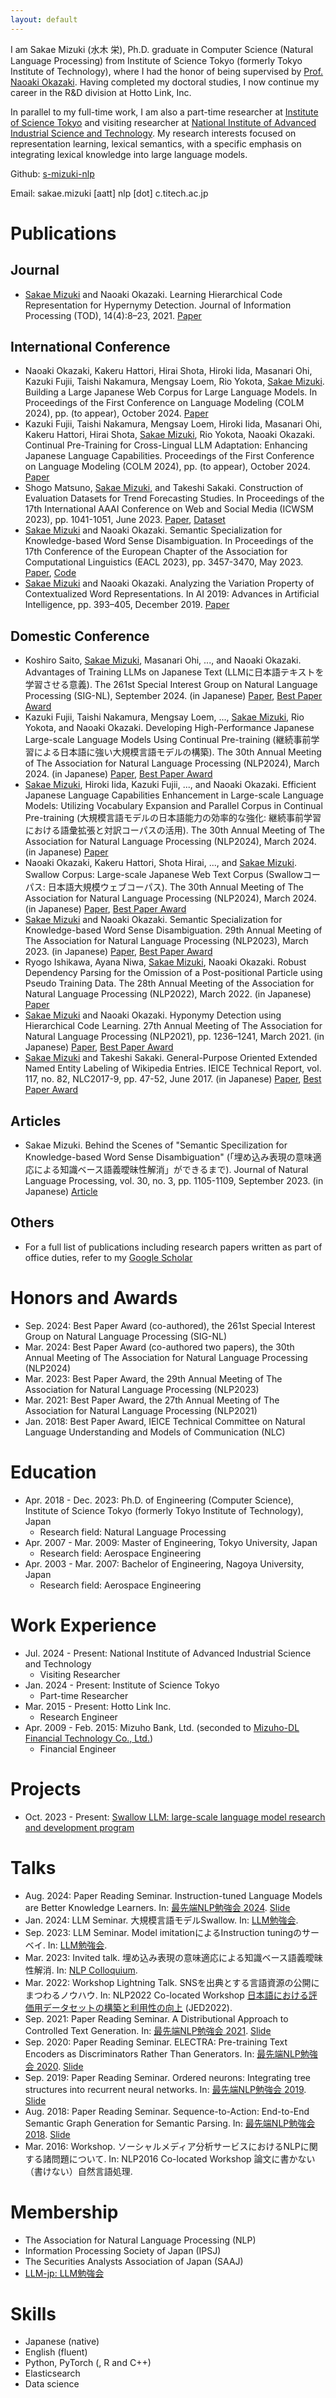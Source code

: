```yaml
---
layout: default
---
```


I am Sakae Mizuki (水木 栄), Ph.D. graduate in Computer Science (Natural Language Processing) from Institute of Science Tokyo (formerly Tokyo Institute of Technology), where I had the honor of being supervised by [Prof. Naoaki Okazaki](http://www.chokkan.org/index.en.html). Having completed my doctoral studies, I now continue my career in the R&D division at Hotto Link, Inc.

In parallel to my full-time work, I am also a part-time researcher at [Institute of Science Tokyo](https://www.nlp.c.titech.ac.jp/index.en.html) and visiting researcher at [National Institute of Advanced Industrial Science and Technology](https://www.airc.aist.go.jp/). My research interests focused on representation learning, lexical semantics, with a specific emphasis on integrating lexical knowledge into large language models.

Github: [s-mizuki-nlp](https://github.com/s-mizuki-nlp)

Email: sakae.mizuki [aatt] nlp [dot] c.titech.ac.jp

# Publications

## Journal
* <u>Sakae Mizuki</u> and Naoaki Okazaki. Learning Hierarchical Code Representation for Hypernymy Detection. Journal of Information Processing (TOD), 14(4):8–23, 2021. [Paper](http://id.nii.ac.jp/1001/00213162/)

## International Conference
* Naoaki Okazaki, Kakeru Hattori, Hirai Shota, Hiroki Iida, Masanari Ohi, Kazuki Fujii, Taishi Nakamura, Mengsay Loem, Rio Yokota, <u>Sakae Mizuki</u>. Building a Large Japanese Web Corpus for Large Language Models. In Proceedings of the First Conference on Language Modeling (COLM 2024), pp. (to appear), October 2024. [Paper](https://arxiv.org/abs/2404.17733)
* Kazuki Fujii, Taishi Nakamura, Mengsay Loem, Hiroki Iida, Masanari Ohi, Kakeru Hattori, Hirai Shota, <u>Sakae Mizuki</u>, Rio Yokota, Naoaki Okazaki. Continual Pre-Training for Cross-Lingual LLM Adaptation: Enhancing Japanese Language Capabilities. Proceedings of the First Conference on Language Modeling (COLM 2024), pp. (to appear), October 2024. [Paper](https://arxiv.org/abs/2404.17790)
* Shogo Matsuno, <u>Sakae Mizuki</u>, and Takeshi Sakaki. Construction of Evaluation Datasets for Trend Forecasting Studies. In Proceedings of the 17th International AAAI Conference on Web and Social Media (ICWSM 2023), pp. 1041-1051, June 2023. [Paper](https://ojs.aaai.org/index.php/ICWSM/issue/view/532), [Dataset](https://zenodo.org/record/7014424)
* <u>Sakae Mizuki</u> and Naoaki Okazaki. Semantic Specialization for Knowledge-based Word Sense Disambiguation. In Proceedings of the 17th Conference of the European Chapter of the Association for Computational Linguistics (EACL 2023), pp. 3457-3470, May 2023. [Paper](https://aclanthology.org/2023.eacl-main.251/), [Code](https://github.com/s-mizuki-nlp/semantic_specialization_for_wsd)
* <u>Sakae Mizuki</u> and Naoaki Okazaki. Analyzing the Variation Property of Contextualized Word Representations. In AI 2019: Advances in Artificial Intelligence, pp. 393–405, December 2019. [Paper](https://link.springer.com/chapter/10.1007/978-3-030-35288-2_32)

## Domestic Conference
* Koshiro Saito, <u>Sakae Mizuki</u>, Masanari Ohi, ..., and Naoaki Okazaki. Advantages of Training LLMs on Japanese Text (LLMに日本語テキストを学習させる意義). The 261st Special Interest Group on Natural Language Processing (SIG-NL), September 2024. (in Japanese) [Paper](https://ipsj.ixsq.nii.ac.jp/ej/?action=pages_view_main&active_action=repository_view_main_item_detail&item_id=238505&item_no=1&page_id=13&block_id=8), [Best Paper Award](https://sites.google.com/sig-nl.ipsj.or.jp/sig-nl/%E6%8E%88%E8%B3%9E/outstanding)
* Kazuki Fujii, Taishi Nakamura, Mengsay Loem, ..., <u>Sakae Mizuki</u>, Rio Yokota, and Naoaki Okazaki. Developing High-Performance Japanese Large-scale Language Models Using Continual Pre-training (継続事前学習による日本語に強い大規模言語モデルの構築). The 30th Annual Meeting of The Association for Natural Language Processing (NLP2024), March 2024. (in Japanese) [Paper](https://www.anlp.jp/proceedings/annual_meeting/2024/pdf_dir/A8-5.pdf), [Best Paper Award](https://www.anlp.jp/nlp2024/award.html)
* <u>Sakae Mizuki</u>, Hiroki Iida, Kazuki Fujii, ..., and Naoaki Okazaki. Efficient Japanese Language Capabilities Enhancement in Large-scale Language Models: Utilizing Vocabulary Expansion and Parallel Corpus in Continual Pre-training (大規模言語モデルの日本語能力の効率的な強化: 継続事前学習における語彙拡張と対訳コーパスの活用). The 30th Annual Meeting of The Association for Natural Language Processing (NLP2024), March 2024. (in Japanese) [Paper](https://www.anlp.jp/proceedings/annual_meeting/2024/pdf_dir/A6-4.pdf)
* Naoaki Okazaki, Kakeru Hattori, Shota Hirai, ..., and <u>Sakae Mizuki</u>. Swallow Corpus: Large-scale Japanese Web Text Corpus (Swallowコーパス: 日本語大規模ウェブコーパス). The 30th Annual Meeting of The Association for Natural Language Processing (NLP2024), March 2024. (in Japanese) [Paper](https://www.anlp.jp/proceedings/annual_meeting/2024/pdf_dir/A6-1.pdf), [Best Paper Award](https://www.anlp.jp/nlp2024/award.html)
* <u>Sakae Mizuki</u> and Naoaki Okazaki. Semantic Specialization for Knowledge-based Word Sense Disambiguation. 29th Annual Meeting of The Association for Natural Language Processing (NLP2023), March 2023. (in Japanese) [Paper](https://www.anlp.jp/proceedings/annual_meeting/2023/pdf_dir/C3-1.pdf), [Best Paper Award](https://www.anlp.jp/nlp2023/award.html)
* Ryogo Ishikawa, Ayana Niwa, <u>Sakae Mizuki</u>, Naoaki Okazaki. Robust Dependency Parsing for the Omission of a Post-positional Particle using Pseudo Training Data. The 28th Annual Meeting of the Association for Natural Language Processing (NLP2022), March 2022. (in Japanese) [Paper](https://www.anlp.jp/proceedings/annual_meeting/2022/pdf_dir/B7-1.pdf)
* <u>Sakae Mizuki</u> and Naoaki Okazaki. Hyponymy Detection using Hierarchical Code Learning. 27th Annual Meeting of The Association for Natural Language Processing (NLP2021), pp. 1236–1241, March 2021. (in Japanese) [Paper](https://www.anlp.jp/proceedings/annual_meeting/2021/pdf_dir/A7-4.pdf), [Best Paper Award](https://www.anlp.jp/nlp2021/award.html)
* <u>Sakae Mizuki</u> and Takeshi Sakaki. General-Purpose Oriented Extended Named Entity Labeling of Wikipedia Entries. IEICE Technical Report, vol. 117, no. 82, NLC2017-9, pp. 47-52, June 2017. (in Japanese) [Paper](https://ken.ieice.org/ken/paper/20170610FbuG/eng/), [Best Paper Award](https://www.ieice.org/iss/nlc/wiki/wiki.cgi?page=%B8%A6%B5%E6%BE%DE2017%C7%AF%C8%EF%C9%BD%BE%B4%BC%D4)

## Articles
* Sakae Mizuki. Behind the Scenes of "Semantic Specilization for Knowledge-based Word Sense Disambiguation" (「埋め込み表現の意味適応による知識ベース語義曖昧性解消」ができるまで). Journal of Natural Language Processing, vol. 30, no. 3, pp. 1105-1109, September 2023. (in Japanese) [Article](https://www.jstage.jst.go.jp/article/jnlp/30/3/30_1105/_article/-char/ja)

## Others
* For a full list of publications including research papers written as part of office duties, refer to my [Google Scholar](https://scholar.google.co.jp/citations?user=ryX_tAEAAAAJ&hl=ja)

# Honors and Awards
* Sep. 2024: Best Paper Award (co-authored), the 261st Special Interest Group on Natural Language Processing (SIG-NL)
* Mar. 2024: Best Paper Award (co-authored two papers), the 30th Annual Meeting of The Association for Natural Language Processing (NLP2024)
* Mar. 2023: Best Paper Award, the 29th Annual Meeting of The Association for Natural Language Processing (NLP2023)
* Mar. 2021: Best Paper Award, the 27th Annual Meeting of The Association for Natural Language Processing (NLP2021)
* Jan. 2018: Best Paper Award, IEICE Technical Committee on Natural Language Understanding and Models of Communication (NLC)

# Education
* Apr. 2018 - Dec. 2023: Ph.D. of Engineering (Computer Science), Institute of Science Tokyo (formerly Tokyo Institute of Technology), Japan
    * Research field: Natural Language Processing
* Apr. 2007 - Mar. 2009: Master of Engineering, Tokyo University, Japan
    * Research field: Aerospace Engineering
* Apr. 2003 - Mar. 2007: Bachelor of Engineering, Nagoya University, Japan
    * Research field: Aerospace Engineering

# Work Experience
* Jul. 2024 - Present: National Institute of Advanced Industrial Science and Technology
    * Visiting Researcher
* Jan. 2024 - Present: Institute of Science Tokyo
    * Part-time Researcher
* Mar. 2015 - Present: Hotto Link Inc.
    * Research Engineer
* Apr. 2009 - Feb. 2015: Mizuho Bank, Ltd. (seconded to [Mizuho-DL Financial Technology Co., Ltd.](https://www.mizuhobank.co.jp/fintec/index.html))
    * Financial Engineer

# Projects
* Oct. 2023 - Present: [Swallow LLM: large-scale language model research and development program](https://swallow-llm.github.io/index.en.html)

# Talks
* Aug. 2024: Paper Reading Seminar. Instruction-tuned Language Models are Better Knowledge Learners. In: [最先端NLP勉強会 2024](https://sites.google.com/view/snlp-jp/home/2024). [Slide](https://speakerdeck.com/s_mizuki_nlp/instruction-tuned-language-models-are-better-knowledge-learners-in-acl-2024)
* Jan. 2024: LLM Seminar. 大規模言語モデルSwallow. In: [LLM勉強会](https://llm-jp.nii.ac.jp/resources/).
* Sep. 2023: LLM Seminar. Model imitationによるInstruction tuningのサーベイ. In: [LLM勉強会](https://llm-jp.nii.ac.jp/resources/).
* Mar. 2023: Invited talk. 埋め込み表現の意味適応による知識ベース語義曖昧性解消. In: [NLP Colloquium](https://nlp-colloquium-jp.github.io/).
* Mar. 2022: Workshop Lightning Talk. SNSを出典とする言語資源の公開にまつわるノウハウ. In: NLP2022 Co-located Workshop [日本語における評価用データセットの構築と利用性の向上](https://jedworkshop.github.io/jed2022/) (JED2022).
* Sep. 2021: Paper Reading Seminar. A Distributional Approach to Controlled Text Generation. In: [最先端NLP勉強会 2021](https://sites.google.com/view/snlp-jp/home/2021). [Slide](https://speakerdeck.com/s_mizuki_nlp/lun-wen-du-mihui-snlp2021-a-distributional-approach-to-controlled-text-generation)
* Sep. 2020: Paper Reading Seminar. ELECTRA: Pre-training Text Encoders as Discriminators Rather Than Generators. In: [最先端NLP勉強会 2020](https://sites.google.com/view/snlp-jp/home/2020). [Slide](https://speakerdeck.com/s_mizuki_nlp/lun-wen-du-mihui-snlp2020-electra-pre-training-text-encoders-as-discriminators-rather-than-generators)
* Sep. 2019: Paper Reading Seminar. Ordered neurons: Integrating tree structures into recurrent neural networks. In: [最先端NLP勉強会 2019](https://sites.google.com/view/snlp-jp/home/2019). [Slide](https://speakerdeck.com/s_mizuki_nlp/lun-wen-du-mihui-snlp2019-ordered-neurons-integrating-tree-structures-into-recurrent-neural-networks)
* Aug. 2018: Paper Reading Seminar. Sequence-to-Action: End-to-End Semantic Graph Generation for Semantic Parsing. In: [最先端NLP勉強会 2018](https://sites.google.com/view/snlp-jp/home/2018). [Slide](https://speakerdeck.com/s_mizuki_nlp/lun-wen-du-mihui-snlp2018-sequence-to-action-end-to-end-semantic-graph-generation-for-semantic-parsing)
* Mar. 2016: Workshop. ソーシャルメディア分析サービスにおけるNLPに関する諸問題について. In: NLP2016 Co-located Workshop 論文に書かない（書けない）自然言語処理. 

# Membership
* The Association for Natural Language Processing (NLP)
* Information Processing Society of Japan (IPSJ)
* The Securities Analysts Association of Japan (SAAJ)
* [LLM-jp: LLM勉強会](https://llm-jp.nii.ac.jp/)

# Skills
* Japanese (native)
* English (fluent)
* Python, PyTorch (, R and C++)
* Elasticsearch
* Data science
